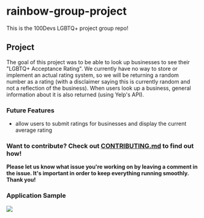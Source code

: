 # rainbow-group-project
This is the 100Devs LGBTQ+ project group repo! 

## Project
The goal of this project was to be able to look up businesses to see their "LGBTQ+ Acceptance Rating". We currently have no way to store or implement an actual rating system, so we will be returning a random number as a rating (with a disclaimer saying this is currently random and not a reflection of the business). When users look up a business, general information about it is also returned (using Yelp's API).

### Future Features
- allow users to submit ratings for businesses and display the current average rating

### Want to contribute? Check out [CONTRIBUTING.md](CONTRIBUTING.md) to find out how!
__Please let us know what issue you're working on by leaving a comment in the issue. It's important in order to keep everything running smoothly. Thank you!__

### Application Sample
![](https://github.com/jamespeeler/rainbow-group-project/blob/Main/other/projectSampleGif.gif)

